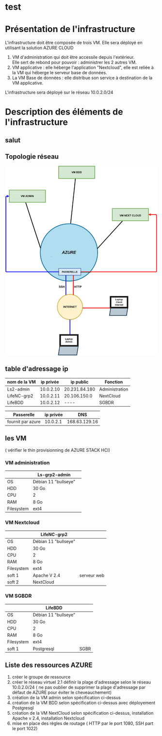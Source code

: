 
# test
# Présentation de l'infrastructure  
L'infrastructure doit être composée de trois VM. Elle sera déployé en utilisant la solution AZURE CLOUD  
1. VM d'administration qui doit être accessile depuis l'extérieur.  
Elle sert de rebond pour pouvoir : administrer les 2 autres VM.
1. VM applicative : elle héberge l'application "Nextcloud", elle est reliée à la VM qui héberge le serveur base de données. 
2. La VM Base de données : elle distribue son service à destination de la VM applicative.  

L'infrastructure sera déployé sur le réseau 10.0.2.0/24

# Description des éléments de l'infrastructure  

## salut

  ## Topologie réseau  

![Topologie](plan_reseau.png)

  
  ## table d'adressage ip  
  |nom de la VM|ip privée|ip public| Fonction |
  |------------|---------|---------|----------|
  |Ls2-admin| 10.0.2.10| 20.231.84.180 | Administration |
  |LifeNC-grp2 | 10.0.2.11 |  20.106.150.0 | NextCloud |
  |LifeBDD | 10.0.2.12 | ---- | SGBDR |
    
  |Passerelle | ip privée | DNS |
  |-----------|-----------|-----|
  | fournit par azure| 10.0.2.1| 168.63.129.16|
  
  ## les VM
  ( vérifier le thin provisionning de AZURE STACK HCI)
  ### VM administration  
  ||Ls-grp2-admin||
  |---|---|-------|
  | OS |Débian 11 "bullseye"|
  |HDD| 30 Go| |
  |CPU| 2 | |
  | RAM | 8 Go | |
  | Filesystem| ext4 | |
  
  ### VM Nextcloud  
  ||LifeNC-grp2||
  |---|---|-------|
  | OS |Débian 11 "bullseye"|
  |HDD| 30 Go| |
  |CPU| 2 | |
  | RAM | 8 Go | |
  | Filesystem| ext4 | |
  | soft 1 | Apache V 2.4 | serveur web |
  | soft 2| NextCloud | |
  
  ### VM SGBDR  
  ||LifeBDD||
  |---|---|-------|
  | OS |Débian 11 "bullseye"|
  |HDD| 30 Go| |
  |CPU| 2 | |
  | RAM | 8 Go | |
  | Filesystem| ext4 | |
  | soft 1| Postgresql | SGBR |
  
  ## Liste des ressources AZURE  
  1. créer le groupe de ressource  
  2. créer le réseau virtuel
   2.1 définir la plage d'adressage selon le réseau 10.0.2.0/24 ( ne pas oublier de supprimer la plage d'adressage par défaut de AZURE pour éviter le cheveauchement)
  3. création de la VM admin selon spécification ci-dessus 
  4. création de la VM BDD selon spécification ci-dessus avec déployement Postgresql
  5. création de la VM NextCloud selon spécification ci-dessus, installation Apache v 2.4, installation Nextcloud
  6. mise en place des règles de routage ( HTTP par le port 1080, SSH part le port 1022)
 
  
    
